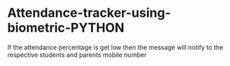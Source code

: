 # Attendance-tracker-using-biometric-PYTHON
If the attendance percentage is get low then the message will notify to the 
respective students and parents mobile number 
